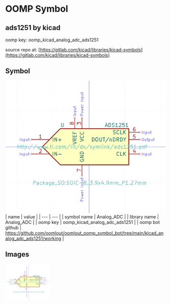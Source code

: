 # OOMP Symbol  
## ads1251  by kicad  
  
oomp key: oomp_kicad_analog_adc_ads1251  
  
source repo at: [https://gitlab.com/kicad/libraries/kicad-symbols](https://gitlab.com/kicad/libraries/kicad-symbols)  
## Symbol  
  
[![working.png](working_600.png)](working.png)  
| name | value | 
| --- | --- | 
| symbol name | Analog_ADC | 
| library name | Analog_ADC | 
| oomp key | oomp_kicad_analog_adc_ads1251 | 
| oomp bot github | https://github.com/oomlout/oomlout_oomp_symbol_bot/tree/main/kicad_analog_adc_ads1251/working | 
## Images  
  
[![working.png](working_140.png)](working.png)  

